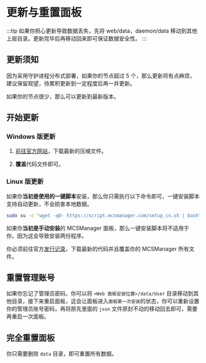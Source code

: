 # 更新与重置面板

:::tip
如果你担心更新导致数据丢失，先将 web/data，daemon/data 移动到其他上层目录。更新完毕后再移动回来即可保证数据安全性。
:::

## 更新须知

因为采用守护进程分布式部署，如果你的节点超过 5 个，那么更新将有点麻烦，建议保留观望，待累积更新到一定程度后再一并更新。

如果你的节点很少，那么可以更新到最新版本。

## 开始更新

### Windows 版更新

1. [前往官方网站](https://mcsmanager.com)，下载最新的压缩文件。

2. **覆盖**代码文件即可。

### Linux 版更新

如果你**当初是使用的一键脚本**安装，那么你只需执行以下命令即可，一键安装脚本支持自动更新，不会损害本地数据。

```bash
sudo su -c "wget -qO- https://script.mcsmanager.com/setup_cn.sh | bash""
```

如果你**当初是手动安装**的 MCSManager 面板，那么一键安装脚本将不适用于你，因为这会导致安装两份程序。

你必须前往官方[发行记录](https://github.com/MCSManager/MCSManager/releases/latest)，下载最新的代码并且覆盖你的 MCSManager 所有文件。

## 重置管理账号

如果你忘记了管理员密码，你可以将 `<Web 面板安装位置>/data/User` 目录移动到其他目录，接下来重启面板，这会让面板进入`面板第一次安装`的状态，你可以重新设置你的管理员账号密码，再将原先里面的 `json` 文件原封不动的移动回去即可，需要再重启一次面板。

## 完全重置面板

你只需要删除 `data` 目录，即可重置所有数据。
